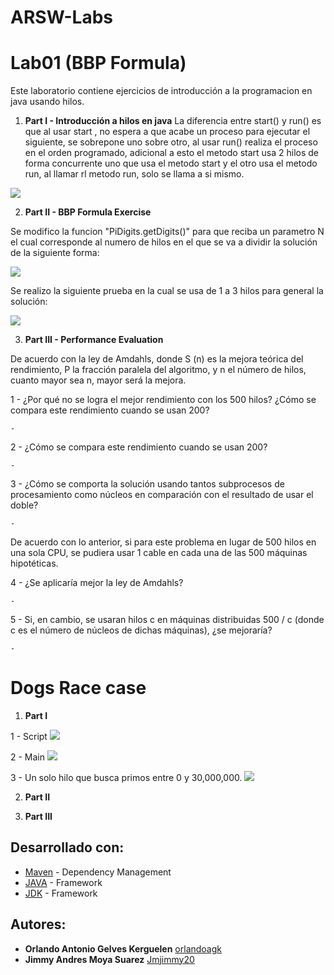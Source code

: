 
# ARSW-Labs

# Lab01 (BBP Formula)

Este laboratorio contiene ejercicios de introducción a la programacion en java usando hilos.

1. **Part I - Introducción a hilos en java**
La diferencia entre start() y run() es que al usar start , no espera a que acabe un proceso para ejecutar el siguiente, se sobrepone uno sobre otro, al usar run() realiza el proceso en el orden programado, adicional a esto el metodo start usa 2 hilos de forma concurrente uno que usa el metodo start y el otro usa el metodo run, al llamar rl metodo run, solo se llama a si mismo.

![](Capturas/Captura.PNG)

2. **Part II - BBP Formula Exercise**

Se modifico la funcion "PiDigits.getDigits()" para que reciba un parametro N el cual corresponde al numero de hilos en el que se va a dividir la solución de la siguiente forma:

![](Capturas/getDigits.PNG)

Se realizo la siguiente prueba en la cual se usa de 1 a 3 hilos para general la solución:

![](Capturas/PruebaDigits.PNG)

3. **Part III - Performance Evaluation**

  De acuerdo con la ley de Amdahls, donde S (n) es la mejora teórica del rendimiento, P la fracción paralela del algoritmo, y n el número de hilos, cuanto mayor sea n, mayor será la mejora.
  
  1 - ¿Por qué no se logra el mejor rendimiento con los 500 hilos? ¿Cómo se compara este rendimiento cuando se usan 200?
  
    -
  
  2 - ¿Cómo se compara este rendimiento cuando se usan 200?
  
    -
  
  3 - ¿Cómo se comporta la solución usando tantos subprocesos de procesamiento como núcleos en comparación con el resultado de usar el doble?
  
    -
  
   De acuerdo con lo anterior, si para este problema en lugar de 500 hilos en una sola CPU, se pudiera usar 1 cable en cada una de las 500 máquinas hipotéticas.
   
   
  4 - ¿Se aplicaría mejor la ley de Amdahls?
  
    -
  
  5 - Si, en cambio, se usaran hilos c en máquinas distribuidas 500 / c (donde c es el número de núcleos de dichas máquinas), ¿se mejoraría?
  
    -
    
# Dogs Race case

1. **Part I**

1 - Script
![](Capturas/PrimeFinder.PNG)

2 - Main
![](Capturas/PrimeMain.PNG)

3 - Un solo hilo que busca primos entre 0 y 30,000,000. 
![](Capturas/CPU1.jpeg)

2. **Part II**

3. **Part III**




## Desarrollado con:

* [Maven](https://maven.apache.org/) - Dependency Management
* [JAVA](https://www.java.com/es/download) - Framework
* [JDK](https://www.oracle.com/technetwork/java/javase/downloads/jdk8-downloads-2133151.html) - Framework

## Autores:

* **Orlando Antonio Gelves Kerguelen**  [orlandoagk](https://github.com/orlandoagk)
* **Jimmy Andres Moya Suarez**  [Jmjimmy20](https://github.com/Jmjimmy20)





